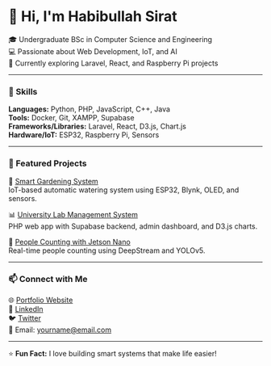 # 👋 Hi, I'm Habibullah Sirat  

🎓 Undergraduate BSc in Computer Science and Engineering  
💻 Passionate about Web Development, IoT, and AI  
🌱 Currently exploring Laravel, React, and Raspberry Pi projects  

---

### 🧰 Skills  
**Languages:** Python, PHP, JavaScript, C++, Java  
**Tools:** Docker, Git, XAMPP, Supabase  
**Frameworks/Libraries:** Laravel, React, D3.js, Chart.js  
**Hardware/IoT:** ESP32, Raspberry Pi, Sensors  

---

### 🚀 Featured Projects  

🌱 [Smart Gardening System](https://github.com/YourUsername/Smart-Gardening-System)  
IoT-based automatic watering system using ESP32, Blynk, OLED, and sensors.  

📊 [University Lab Management System](https://github.com/YourUsername/University-Lab-Management)  
PHP web app with Supabase backend, admin dashboard, and D3.js charts.  

📸 [People Counting with Jetson Nano](https://github.com/YourUsername/People-Counting-JetsonNano)  
Real-time people counting using DeepStream and YOLOv5.  

---

### 📫 Connect with Me  
🌐 [Portfolio Website](https://yourwebsite.com)  
💼 [LinkedIn](https://linkedin.com/in/your-linkedin)  
🐦 [Twitter](https://twitter.com/yourhandle)  
📧 Email: yourname@email.com  

---

⭐ **Fun Fact:** I love building smart systems that make life easier!
